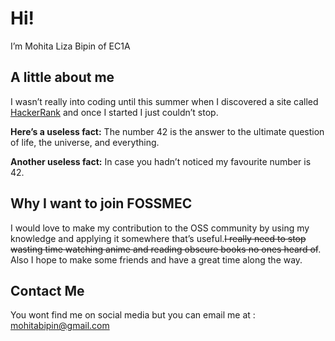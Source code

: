 
# Hi! #

I’m Mohita Liza Bipin of EC1A 


## A little about me ##

I wasn’t really into coding until this summer when I discovered a site called [HackerRank](https://www.hackerrank.com/) and once I started I just couldn’t stop.

**Here’s a useless fact:** The number 42 is the answer to the ultimate question of life, the universe, and everything.

**Another useless fact:** In case you hadn’t noticed my favourite number is 42.


## Why I want to join FOSSMEC ##

I would love to make my contribution to the OSS community by using my knowledge and applying it somewhere that’s useful.~~I really need to stop wasting time watching anime and reading obscure books no ones heard of~~. Also I hope to make some friends and have a great time along the way.


## Contact Me ##
You wont find me on social media but you can email me at : mohitabipin@gmail.com
